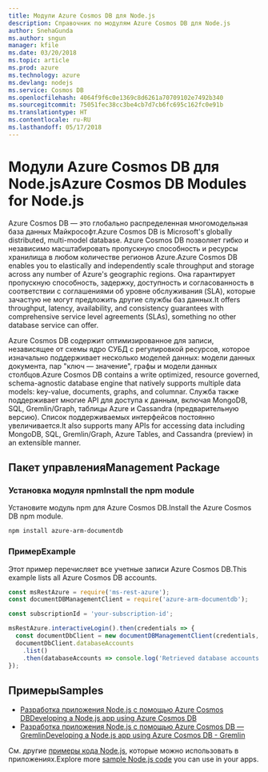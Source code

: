 ```yaml
---
title: Модули Azure Cosmos DB для Node.js
description: Справочник по модулям Azure Cosmos DB для Node.js
author: SnehaGunda
ms.author: sngun
manager: kfile
ms.date: 03/20/2018
ms.topic: article
ms.prod: azure
ms.technology: azure
ms.devlang: nodejs
ms.service: Cosmos DB
ms.openlocfilehash: 4064f9f6c0e1369c8d6261a70709102e7492b340
ms.sourcegitcommit: 75051fec38cc3be4cb7d7cb6fc695c162fc0e91b
ms.translationtype: HT
ms.contentlocale: ru-RU
ms.lasthandoff: 05/17/2018
---
```

# <a name="azure-cosmos-db-modules-for-nodejs"></a><span data-ttu-id="e0c48-103">Модули Azure Cosmos DB для Node.js</span><span class="sxs-lookup"><span data-stu-id="e0c48-103">Azure Cosmos DB Modules for Node.js</span></span>

<span data-ttu-id="e0c48-104">Azure Cosmos DB — это глобально распределенная многомодельная база данных Майкрософт.</span><span class="sxs-lookup"><span data-stu-id="e0c48-104">Azure Cosmos DB is Microsoft's globally distributed, multi-model database.</span></span> <span data-ttu-id="e0c48-105">Azure Cosmos DB позволяет гибко и независимо масштабировать пропускную способность и ресурсы хранилища в любом количестве регионов Azure.</span><span class="sxs-lookup"><span data-stu-id="e0c48-105">Azure Cosmos DB enables you to elastically and independently scale throughput and storage across any number of Azure's geographic regions.</span></span> <span data-ttu-id="e0c48-106">Она гарантирует пропускную способность, задержку, доступность и согласованность в соответствии с соглашениями об уровне обслуживания (SLA), которые зачастую не могут предложить другие службы баз данных.</span><span class="sxs-lookup"><span data-stu-id="e0c48-106">It offers throughput, latency, availability, and consistency guarantees with comprehensive service level agreements (SLAs), something no other database service can offer.</span></span>

<span data-ttu-id="e0c48-107">Azure Cosmos DB содержит оптимизированное для записи, независящее от схемы ядро СУБД с регулировкой ресурсов, которое изначально поддерживает несколько моделей данных: модели данных документа, пар "ключ — значение", графы и модели данных столбцов.</span><span class="sxs-lookup"><span data-stu-id="e0c48-107">Azure Cosmos DB contains a write optimized, resource governed, schema-agnostic database engine that natively supports multiple data models: key-value, documents, graphs, and columnar.</span></span> <span data-ttu-id="e0c48-108">Служба также поддерживает многие API для доступа к данным, включая MongoDB, SQL, Gremlin/Graph, таблицы Azure и Cassandra (предварительную версию). Список поддерживаемых интерфейсов постоянно увеличивается.</span><span class="sxs-lookup"><span data-stu-id="e0c48-108">It also supports many APIs for accessing data including MongoDB, SQL, Gremlin/Graph, Azure Tables, and Cassandra (preview) in an extensible manner.</span></span>

## <a name="management-package"></a><span data-ttu-id="e0c48-109">Пакет управления</span><span class="sxs-lookup"><span data-stu-id="e0c48-109">Management Package</span></span>

### <a name="install-the-npm-module"></a><span data-ttu-id="e0c48-110">Установка модуля npm</span><span class="sxs-lookup"><span data-stu-id="e0c48-110">Install the npm module</span></span> 

<span data-ttu-id="e0c48-111">Установите модуль npm для Azure Cosmos DB.</span><span class="sxs-lookup"><span data-stu-id="e0c48-111">Install the Azure Cosmos DB npm module.</span></span>

```bash
npm install azure-arm-documentdb
```

### <a name="example"></a><span data-ttu-id="e0c48-112">Пример</span><span class="sxs-lookup"><span data-stu-id="e0c48-112">Example</span></span>

<span data-ttu-id="e0c48-113">Этот пример перечисляет все учетные записи Azure Cosmos DB.</span><span class="sxs-lookup"><span data-stu-id="e0c48-113">This example lists all Azure Cosmos DB accounts.</span></span>

```javascript
const msRestAzure = require('ms-rest-azure');
const documentDBManagementClient = require('azure-arm-documentdb');

const subscriptionId = 'your-subscription-id';

msRestAzure.interactiveLogin().then(credentials => {
  const documentDbClient = new documentDBManagementClient(credentials, subscriptionId);
  documentDbClient.databaseAccounts
    .list()
    .then(databaseAccounts => console.log('Retrieved database accounts: ', databaseAccounts));
});
```

## <a name="samples"></a><span data-ttu-id="e0c48-114">Примеры</span><span class="sxs-lookup"><span data-stu-id="e0c48-114">Samples</span></span>

* [<span data-ttu-id="e0c48-115">Разработка приложения Node.js с помощью Azure Cosmos DB</span><span class="sxs-lookup"><span data-stu-id="e0c48-115">Developing a Node.js app using Azure Cosmos DB</span></span>](https://azure.microsoft.com/resources/samples/azure-cosmos-db-documentdb-nodejs-getting-started/)
* [<span data-ttu-id="e0c48-116">Разработка приложения Node.js с помощью Azure Cosmos DB — Gremlin</span><span class="sxs-lookup"><span data-stu-id="e0c48-116">Developing a Node.js app using Azure Cosmos DB - Gremlin</span></span>](https://azure.microsoft.com/resources/samples/azure-cosmos-db-graph-nodejs-getting-started/)

<span data-ttu-id="e0c48-117">См. другие [примеры кода Node.js](https://azure.microsoft.com/resources/samples/?platform=nodejs), которые можно использовать в приложениях.</span><span class="sxs-lookup"><span data-stu-id="e0c48-117">Explore more [sample Node.js code](https://azure.microsoft.com/resources/samples/?platform=nodejs) you can use in your apps.</span></span>
